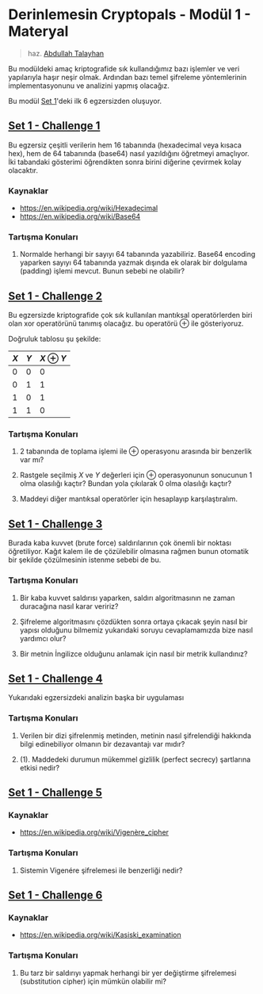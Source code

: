 # Derinlemesin Cryptopals - Modül 1 - Materyal

> haz. [Abdullah Talayhan](https://github.com/bufferhe4d/)

Bu modüldeki amaç kriptografide sık kullandığımız bazı işlemler ve veri yapılarıyla haşır neşir olmak. Ardından bazı temel şifreleme yöntemlerinin implementasyonunu ve analizini yapmış olacağız.

Bu modül [Set 1](https://cryptopals.com/sets/1/)'deki ilk 6 egzersizden oluşuyor.

## [Set 1 - Challenge 1](https://cryptopals.com/sets/1/challenges/1)

Bu egzersiz çeşitli verilerin hem 16 tabanında (hexadecimal veya kısaca hex), hem de 64 tabanında (base64) nasıl yazıldığını öğretmeyi amaçlıyor. İki tabandaki gösterimi öğrendikten sonra birini diğerine çevirmek kolay olacaktır.

### Kaynaklar

- <https://en.wikipedia.org/wiki/Hexadecimal>
- <https://en.wikipedia.org/wiki/Base64>

### Tartışma Konuları

1. Normalde herhangi bir sayıyı 64 tabanında yazabiliriz. Base64 encoding yaparken sayıyı 64 tabanında yazmak dışında ek olarak bir dolgulama (padding) işlemi mevcut. Bunun sebebi ne olabilir?

## [Set 1 - Challenge 2](https://cryptopals.com/sets/1/challenges/2)

Bu egzersizde kriptografide çok sık kullanılan mantıksal operatörlerden biri olan xor operatörünü tanımış olacağız. bu operatörü $\oplus$ ile gösteriyoruz.

Doğruluk tablosu şu şekilde:

| $X$ | $Y$ | $X \oplus Y$ |
| --- | --- | ------------ |
| 0   | 0   | 0            |
| 0   | 1   | 1            |
| 1   | 0   | 1            |
| 1   | 1   | 0            |

### Tartışma Konuları

1. 2 tabanında de toplama işlemi ile $\oplus$ operasyonu arasında bir benzerlik var mı?

1. Rastgele seçilmiş $X$ ve $Y$ değerleri için $\oplus$ operasyonunun sonucunun 1 olma olasılığı kaçtır? Bundan yola çıkılarak 0 olma olasılığı kaçtır?

1. Maddeyi diğer mantıksal operatörler için hesaplayıp karşılaştıralım.

## [Set 1 - Challenge 3](https://cryptopals.com/sets/1/challenges/3)

Burada kaba kuvvet (brute force) saldırılarının çok önemli bir noktası öğretiliyor. Kağıt kalem ile de çözülebilir olmasına rağmen bunun otomatik bir şekilde çözülmesinin istenme sebebi de bu.

### Tartışma Konuları

1. Bir kaba kuvvet saldırısı yaparken, saldırı algoritmasının ne zaman duracağına nasıl karar veririz?

1. Şifreleme algoritmasını çözdükten sonra ortaya çıkacak şeyin nasıl bir yapısı olduğunu bilmemiz yukarıdaki soruyu cevaplamamızda bize nasıl yardımcı olur?

1. Bir metnin İngilizce olduğunu anlamak için nasıl bir metrik kullandınız?

## [Set 1 - Challenge 4](https://cryptopals.com/sets/1/challenges/4)

Yukarıdaki egzersizdeki analizin başka bir uygulaması

### Tartışma Konuları

1. Verilen bir dizi şifrelenmiş metinden, metinin nasıl şifrelendiği hakkında bilgi edinebiliyor olmanın bir dezavantajı var mıdır?

1. (1). Maddedeki durumun mükemmel gizlilik (perfect secrecy) şartlarına etkisi nedir?

## [Set 1 - Challenge 5](https://cryptopals.com/sets/1/challenges/5)

### Kaynaklar

- <https://en.wikipedia.org/wiki/Vigenère_cipher>

### Tartışma Konuları

1. Sistemin Vigenére şifrelemesi ile benzerliği nedir?

## [Set 1 - Challenge 6](https://cryptopals.com/sets/1/challenges/6)

### Kaynaklar

- <https://en.wikipedia.org/wiki/Kasiski_examination>

### Tartışma Konuları

1. Bu tarz bir saldırıyı yapmak herhangi bir yer değiştirme şifrelemesi (substitution cipher) için mümkün olabilir mi?
